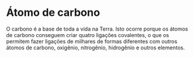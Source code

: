 # Átomo de carbono

O carbono é a base de toda a vida na Terra. Isto ocorre porque os átomos de
carbono conseguem criar quatro ligações covalentes, o que os permitem fazer
ligações de milhares de formas diferentes com outros átomos de carbono,
oxigênio, nitrogênio, hidrogênio e outros elementos.
